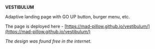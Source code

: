 **VESTIBULUM**  

Adaptive landing page with GO UP button, burger menu, etc.  

The page is deployed here - [https://mad-pillow.github.io/vestibulum/](https://mad-pillow.github.io/vestibulum/)  

*The design was found free in the internet.*
